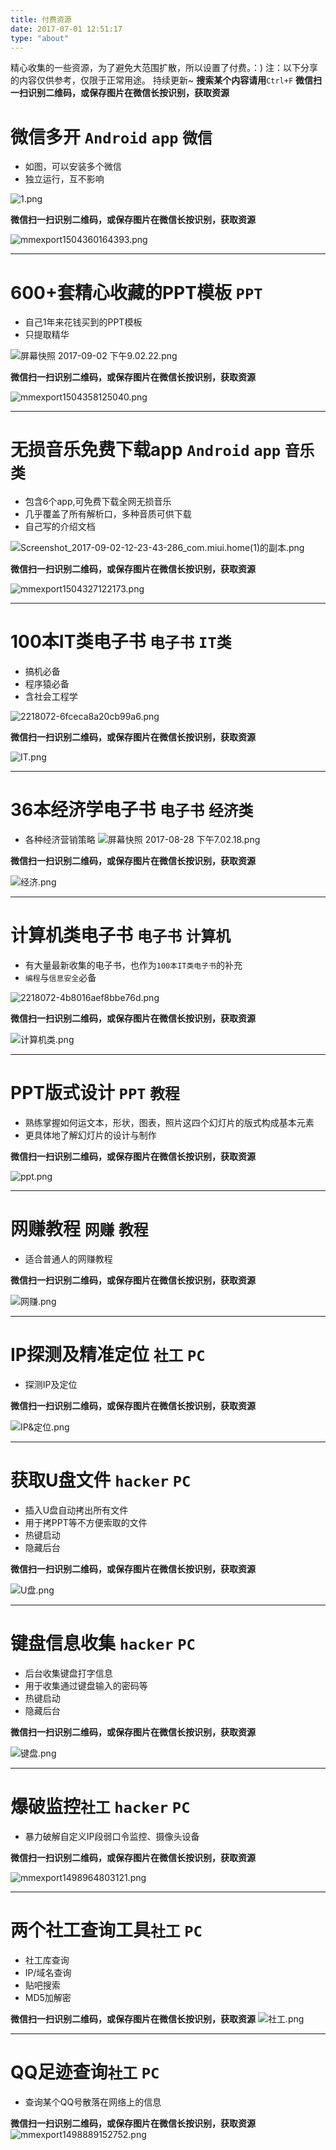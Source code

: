 ```yaml
---
title: 付费资源
date: 2017-07-01 12:51:17
type: "about"
---
```

精心收集的一些资源，为了避免大范围扩散，所以设置了付费。：)
注：以下分享的内容仅供参考，仅限于正常用途。
持续更新~
**搜索某个内容请用**`Ctrl+F`
**微信扫一扫识别二维码，或保存图片在微信长按识别，获取资源**

# 微信多开 `Android` `app` `微信`
* 如图，可以安装多个微信
* 独立运行，互不影响

![1.png](http://upload-images.jianshu.io/upload_images/2218072-6fdea1c59978055d.png?imageMogr2/auto-orient/strip%7CimageView2/2/w/1240)

**微信扫一扫识别二维码，或保存图片在微信长按识别，获取资源**

![mmexport1504360164393.png](http://upload-images.jianshu.io/upload_images/2218072-b911b086b512358b.png?imageMogr2/auto-orient/strip%7CimageView2/2/w/1240)


---


# 600+套精心收藏的PPT模板 `PPT`
* 自己1年来花钱买到的PPT模板
* 只提取精华

![屏幕快照 2017-09-02 下午9.02.22.png](http://upload-images.jianshu.io/upload_images/2218072-ed589b5ca5f057dc.png?imageMogr2/auto-orient/strip%7CimageView2/2/w/1240)


**微信扫一扫识别二维码，或保存图片在微信长按识别，获取资源**

![mmexport1504358125040.png](http://upload-images.jianshu.io/upload_images/2218072-09729de1ad62fd32.png?imageMogr2/auto-orient/strip%7CimageView2/2/w/1240)


---

# 无损音乐免费下载app `Android` `app` `音乐类`
* 包含6个app,可免费下载全网无损音乐
* 几乎覆盖了所有解析口，多种音质可供下载
* 自己写的介绍文档


![Screenshot_2017-09-02-12-23-43-286_com.miui.home(1)的副本.png](http://upload-images.jianshu.io/upload_images/2218072-235401552676888b.png?imageMogr2/auto-orient/strip%7CimageView2/2/w/1240)

**微信扫一扫识别二维码，或保存图片在微信长按识别，获取资源**

![mmexport1504327122173.png](http://upload-images.jianshu.io/upload_images/2218072-4059a73af26945ac.png?imageMogr2/auto-orient/strip%7CimageView2/2/w/1240)



---

# 100本IT类电子书 `电子书` `IT类`
* 搞机必备
* 程序猿必备
* 含社会工程学


![2218072-6fceca8a20cb99a6.png](http://upload-images.jianshu.io/upload_images/2218072-ea71f7792c73f93b.png?imageMogr2/auto-orient/strip%7CimageView2/2/w/1240)


**微信扫一扫识别二维码，或保存图片在微信长按识别，获取资源**

![IT.png](http://upload-images.jianshu.io/upload_images/2218072-3b659b169b532be0.png?imageMogr2/auto-orient/strip%7CimageView2/2/w/1240)

---
# 36本经济学电子书 `电子书` `经济类`
* 各种经济营销策略
![屏幕快照 2017-08-28 下午7.02.18.png](http://upload-images.jianshu.io/upload_images/2218072-b7f5c69895d66c99.png?imageMogr2/auto-orient/strip%7CimageView2/2/w/1240)

**微信扫一扫识别二维码，或保存图片在微信长按识别，获取资源**

![经济.png](http://upload-images.jianshu.io/upload_images/2218072-0a08f5e75918a06a.png?imageMogr2/auto-orient/strip%7CimageView2/2/w/1240)

---
# 计算机类电子书 `电子书` `计算机`
* 有大量最新收集的电子书，也作为`100本IT类电子书`的补充
* `编程`与`信息安全`必备


![2218072-4b8016aef8bbe76d.png](http://upload-images.jianshu.io/upload_images/2218072-190c58ab927e54de.png?imageMogr2/auto-orient/strip%7CimageView2/2/w/1240)



**微信扫一扫识别二维码，或保存图片在微信长按识别，获取资源**

![计算机类.png](http://upload-images.jianshu.io/upload_images/2218072-0ae150253747616a.png?imageMogr2/auto-orient/strip%7CimageView2/2/w/1240)



---
# PPT版式设计 `PPT` `教程`
* 熟练掌握如何运文本，形状，图表，照片这四个幻灯片的版式构成基本元素
* 更具体地了解幻灯片的设计与制作

**微信扫一扫识别二维码，或保存图片在微信长按识别，获取资源**

![ppt.png](http://upload-images.jianshu.io/upload_images/2218072-a8327be7c72da88f.png?imageMogr2/auto-orient/strip%7CimageView2/2/w/1240)

---
# 网赚教程 `网赚` `教程`
* 适合普通人的网赚教程

**微信扫一扫识别二维码，或保存图片在微信长按识别，获取资源**

![网赚.png](http://upload-images.jianshu.io/upload_images/2218072-9db3f14299eb1df9.png?imageMogr2/auto-orient/strip%7CimageView2/2/w/1240)


---
# IP探测及精准定位 `社工` `PC`
* 探测IP及定位

**微信扫一扫识别二维码，或保存图片在微信长按识别，获取资源**

![IP&定位.png](http://upload-images.jianshu.io/upload_images/2218072-d5061552e35e6841.png?imageMogr2/auto-orient/strip%7CimageView2/2/w/1240)




---
# 获取U盘文件 `hacker` `PC`
* 插入U盘自动拷出所有文件
* 用于拷PPT等不方便索取的文件
* 热键启动
* 隐藏后台

**微信扫一扫识别二维码，或保存图片在微信长按识别，获取资源**


![U盘.png](http://upload-images.jianshu.io/upload_images/2218072-587cd31096f91801.png?imageMogr2/auto-orient/strip%7CimageView2/2/w/1240)



---
# 键盘信息收集 `hacker` `PC`
* 后台收集键盘打字信息
* 用于收集通过键盘输入的密码等
* 热键启动
* 隐藏后台

**微信扫一扫识别二维码，或保存图片在微信长按识别，获取资源**

![键盘.png](http://upload-images.jianshu.io/upload_images/2218072-81a8a67e84d15fd8.png?imageMogr2/auto-orient/strip%7CimageView2/2/w/1240)





---
# 爆破监控`社工` `hacker` `PC`
* 暴力破解自定义IP段弱口令监控、摄像头设备

**微信扫一扫识别二维码，或保存图片在微信长按识别，获取资源**

![mmexport1498964803121.png](http://upload-images.jianshu.io/upload_images/2218072-39c53a7f06f7d1e6.png?imageMogr2/auto-orient/strip%7CimageView2/2/w/1240)




---
# 两个社工查询工具`社工` `PC`
* 社工库查询
* IP/域名查询
* 贴吧搜索
* MD5加解密

**微信扫一扫识别二维码，或保存图片在微信长按识别，获取资源**
![社工.png](http://upload-images.jianshu.io/upload_images/2218072-353869951a9b4cc3.png?imageMogr2/auto-orient/strip%7CimageView2/2/w/1240)

---
# QQ足迹查询`社工` `PC`
* 查询某个QQ号散落在网络上的信息

**微信扫一扫识别二维码，或保存图片在微信长按识别，获取资源**
![mmexport1498889152752.png](http://upload-images.jianshu.io/upload_images/2218072-3d9efb882dedd34b.png?imageMogr2/auto-orient/strip%7CimageView2/2/w/1240)
